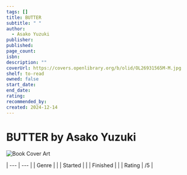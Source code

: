 ```yaml
---
tags: []
title: BUTTER
subtitle: " "
author:
  - Asako Yuzuki
publisher: 
published: 
page_count: 
isbn: 
description: ""
coverUrl: https://covers.openlibrary.org/b/olid/OL26931565M-M.jpg
shelf: to-read
owned: false
start_date: 
end_date: 
rating: 
recommended_by: 
created: 2024-12-14
---
```


# BUTTER by Asako Yuzuki

![Book Cover Art](https://covers.openlibrary.org/b/olid/OL26931565M-M.jpg)


| --- | --- |
| Genre |  |
| Started |  |
| Finished |  |
| Rating | /5 |

